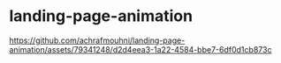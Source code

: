 # landing-page-animation

https://github.com/achrafmouhni/landing-page-animation/assets/79341248/d2d4eea3-1a22-4584-bbe7-6df0d1cb873c

